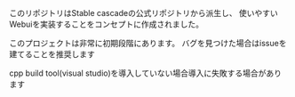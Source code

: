 このリポジトリはStable cascadeの公式リポジトリから派生し、
使いやすいWebuiを実装することをコンセプトに作成されました。

このプロジェクトは非常に初期段階にあります。
バグを見つけた場合はissueを建てることを推奨します

cpp build tool(visual studio)を導入していない場合導入に失敗する場合があります